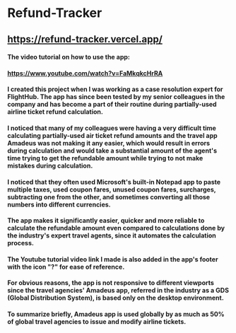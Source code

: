 # Refund-Tracker
## https://refund-tracker.vercel.app/
#### The video tutorial on how to use the app: 
#### https://www.youtube.com/watch?v=FaMkqkcHrRA
#### I created this project when I was working as a case resolution expert for FlightHub. The app has since been tested by my senior colleagues in the company and has become a part of their routine during partially-used airline ticket refund calculation. 
#### I noticed that many of my colleagues were having a very difficult time calculating partially-used air ticket refund amounts and the travel app Amadeus was not making it any easier, which would result in errors during calculation and would take a substantial amount of the agent's time trying to get the refundable amount while trying to not make mistakes during calculation. 
#### I noticed that they often used Microsoft's built-in Notepad app to paste multiple taxes, used coupon fares, unused coupon fares, surcharges, subtracting one from the other, and sometimes converting all those numbers into different currencies.
#### The app makes it significantly easier, quicker and more reliable to calculate the refundable amount even compared to calculations done by the industry's expert travel agents, since it automates the calculation process.
#### The Youtube tutorial video link I made is also added in the app's footer with the icon "?" for ease of reference.
#### For obvious reasons, the app is not responsive to different viewports since the travel agencies' Amadeus app, referred in the industry as a GDS (Global Distribution System), is based only on the desktop environment.
#### To summarize briefly, Amadeus app is used globally by as much as 50% of global travel agencies to issue and modify airline tickets.
